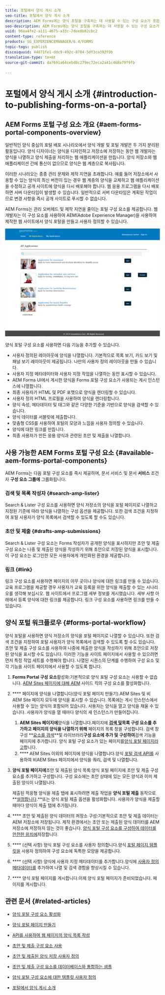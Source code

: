 ```yaml
---
title: 포털에서 양식 게시 소개
seo-title: 포털에서 양식 게시 소개
description: AEM Forms에는 양식 포털을 구축하는 데 사용할 수 있는 구성 요소가 포함되어 있습니다. 이 문서에서는 사용 가능한 양식 포털 구성 요소를 소개합니다.
seo-description: AEM Forms에는 양식 포털을 구축하는 데 사용할 수 있는 구성 요소가 포함되어 있습니다. 이 문서에서는 사용 가능한 양식 포털 구성 요소를 소개합니다.
uuid: 96aa4fe2-a111-4675-a33c-7dee8b82cbc2
content-type: reference
products: SG_EXPERIENCEMANAGER/6.4/FORMS
topic-tags: publish
discoiquuid: 44871fe1-ddc9-492c-8784-5df3ca392f9b
translation-type: tm+mt
source-git-commit: da7691a64cebd8c279ec72eca2a41c468a79f9fb

---
```



# 포털에서 양식 게시 소개 {#introduction-to-publishing-forms-on-a-portal}

## AEM Forms 포털 구성 요소 개요 {#aem-forms-portal-components-overview}

일반적인 양식 중심의 포털 배포 시나리오에서 양식 개발 및 포털 개발은 두 가지 분리된 활동입니다. 양식 디자이너는 양식을 디자인하고 저장소에 저장하는 동안 웹 개발자는 양식을 나열하고 양식 제출을 처리하는 웹 애플리케이션을 만듭니다. 양식 저장소와 웹 애플리케이션 간에 통신이 없으므로 양식은 웹 계층으로 복사됩니다.

이러한 시나리오는 종종 관리 문제와 제작 지연을 초래합니다. 예를 들어 저장소에서 사용할 수 있는 양식의 최신 버전이 있는 경우 웹 계층의 양식을 교체하고 웹 애플리케이션을 수정하고 공개 사이트에 양식을 다시 배포해야 합니다. 웹 응용 프로그램을 다시 배포하면 서버 다운타임이 발생할 수 있습니다. 일반적으로 서버 다운타임은 계획된 작업이므로 변경 사항을 즉시 공개 사이트로 푸시할 수 없습니다.

AEM Forms는 관리 오버헤드 및 제작 지연을 줄이는 포털 구성 요소를 제공합니다. 웹 개발자는 이 구성 요소를 사용하여 AEM(Adobe Experience Manager)을 사용하여 제작한 웹 사이트에서 양식 포털을 만들고 사용자 정의할 수 있습니다.

![AEM Forms 포털](assets/aem-forms-portal.png)

양식 포털 구성 요소를 사용하면 다음 기능을 추가할 수 있습니다.

* 사용자 정의된 레이아웃에 양식을 나열합니다. 기본적으로 목록 보기, 카드 보기 및 패널 보기 레이아웃이 제공됩니다. 나만의 사용자 정의 레이아웃을 만들 수 있습니다.
* 사용자 지정 메타데이터와 사용자 지정 작업을 나열하는 동안 표시할 수 있습니다.
* AEM Forms UI에서 게시한 양식을 Forms 포털 구성 요소가 사용되는 게시 인스턴스에 나열합니다.
* 최종 사용자가 HTML 및 PDF 포맷으로 양식을 렌더링할 수 있습니다.
* 사용자 정의 HTML 프로필을 사용하여 양식을 렌더링합니다.
* 양식 속성, 메타데이터 및 태그와 같은 다양한 기준을 기반으로 양식을 검색할 수 있습니다.
* 양식 데이터를 서블릿에 제출합니다.
* 맞춤형 CSS를 사용하여 포털의 모양과 느낌을 사용자 정의할 수 있습니다.
* 양식에 대한 링크를 만듭니다.
* 최종 사용자가 만든 응용 양식과 관련된 초안 및 제출을 나열합니다.

## 사용 가능한 AEM Forms 포털 구성 요소 {#available-aem-forms-portal-components}

AEM Forms는 다음 포털 구성 요소를 즉시 제공하며, 문서 서비스 및 문서 **서비스** 조건자 **구성 요소 그룹에** 그룹화됩니다.

### 검색 및 목록 작성자 {#search-amp-lister}

Search &amp; Lister 구성 요소를 사용하면 양식 저장소의 양식을 포털 페이지로 나열하고 지정된 기준에 따라 양식을 나열하는 구성 옵션을 제공합니다. 또한 검색 조건을 지정하여 포털 사용자가 양식 목록에서 검색할 수 있도록 할 수도 있습니다.

### 초안 및 제출 {#drafts-amp-submissions}

Search &amp; Lister 구성 요소는 Forms 작성자가 공개한 양식을 표시하지만 초안 및 제출 구성 요소는 나중 및 제출된 양식을 작성하기 위해 초안으로 저장된 양식을 표시합니다. 이 구성 요소는 로그인한 모든 사용자에게 개인화된 환경을 제공합니다.

### 링크 {#link}

링크 구성 요소를 사용하면 페이지의 아무 곳이나 양식에 대한 링크를 만들 수 있습니다. 교육 프로그램을 제공할 경우 사용자가 교육 등록을 위한 양식을 제출할 수 있는 시나리오를 생각해 보십시오. 웹 사이트에서 프로그램 세부 정보를 게시했습니다. 세부 사항 아래에서 등록 양식에 대한 링크를 제공합니다. 링크 구성 요소를 사용하면 링크를 만들 수 있습니다.

## 양식 포털 워크플로우 {#forms-portal-workflow}

양식 포털을 사용하면 양식 저장소의 양식을 포털 페이지로 나열할 수 있습니다. 또한 검색 조건을 지정하여 포털 사용자가 양식 목록에서 검색할 수 있도록 할 수도 있습니다. 초안 및 제출 구성 요소를 사용하여 나중에 제출한 양식을 작성하기 위해 초안으로 저장된 양식을 표시할 수도 있습니다. 이러한 기능을 사이트 페이지에서 사용할 수 있으려면 먼저 특정 작업 세트를 수행해야 합니다. 나열된 시퀀스의 단계를 수행하여 구성 요소 및 각 기능을 사이트 페이지에서 사용할 수 있도록 합니다.

1. **Forms Portal 구성 요소**&#x200B;활성화:기본적으로 양식 포털 구성 요소는 사용할 수 없습니다. [AEM Sites 페이지에 대해 AEM](/help/forms/using/enabling-forms-portal-components.md) 사이드 킥의 구성 요소를 활성화합니다.
1. **** 페이지에 양식을 나열합니다(양식 포털 페이지 만들기).AEM Sites 및 비AEM Site 페이지 모두에 양식을 표시할 수 있습니다. 목록에는 게시 인스턴스에서 사용할 수 있는 양식이 포함되어 있습니다. 사용자는 양식을 열고 양식을 채울 수 있습니다. 사용자가 양식을 열 때마다 양식의 새 인스턴스가 만들어집니다.

   1. **AEM Sites 페이지에**&#x200B;양식을 나열합니다.페이지에 **[검색 및](/help/forms/using/creating-form-portal-page.md)**목록 구성 요소를 추가하고 페이지의 양식을 나열하기 위해**[](/help/forms/using/creating-form-portal-page.md#p-list-pane-p)** 페이지의 목록 창을 구성합니다. 검색 창 구성 **[요소를 검색](/help/forms/using/creating-form-portal-page.md#search-pane)**및 라이브러리&#x200B;**구성 요소에 추가 및 구성하여**검색 기능을 페이지에 추가합니다. 양식 포털 구성 요소가 있는 페이지를[양식 포털 페이지라고](/help/forms/using/creating-form-portal-page.md)합니다.
   1. **** AEM Sites 이외의 페이지에 양식을 나열합니다.양식 [포털 검색 API를](/help/forms/using/listing-forms-webpage-using-apis.md) 사용하여 비AEM Sites 페이지에서 양식을 쿼리, 검색 및 나열합니다.

1. **양식 포털 페이지에**&#x200B;초안 및 제출된 양식 목록:양식 포털 페이지에 초안 및 제출 구성 요소를 추가하고 구성합니다. 구성 요소에는 초안 상태에 있는 모든 양식과 이미 제출된 양식이 나열됩니다.

   제출된 적응형 양식을 제출 탭에 표시하려면 제출 작업을 **양식 포털 제출** 동작으로 **[설정합니다](https://helpx.adobe.com/in/experience-manager/6-4/forms/using/configuring-submit-actions.html).**또는 양식 포털 제출 옵션을 활성화합니다. 사용자가 양식을 제출할 때마다 양식이 제출 탭에 추가됩니다.

1. **** 초안 및 제출된 양식 데이터의 저장소 구성:기본적으로 초안 및 제출 데이터는 AEM 저장소에 저장됩니다. 제작 환경에서는 초안 또는 제출된 양식 데이터를 AEM 저장소에 저장하지 않는 것이 좋습니다. [양식 포털 구성 요소를 구성하여 데이터를 안전한 위치에](/help/forms/using/draft-submission-component.md#customizing-the-storage)저장합니다.
1. **** (선택 사항) 양식 포털 구성 요소를 사용자 정의합니다.양식 [포털 페이지 템플릿을](/help/forms/using/customizing-templates-forms-portal-components.md) 사용자 정의하여 구성 요소에 독특한 모양을 제공합니다.
1. **** (선택 사항) 양식에 사용자 지정 메타데이터를 추가합니다.양식에 [사용자 정의 메타데이터를](/help/forms/using/customizing-templates-forms-portal-components.md) 추가하여 나열 및 검색 경험을 향상시킬 수 있습니다.
1. **** 양식 포털 페이지를 게시합니다.이제 양식 포털 페이지가 준비되었습니다. 페이지를 게시합니다.

## 관련 문서 {#related-articles}

* [양식 포털 구성 요소 활성화](/help/forms/using/enabling-forms-portal-components.md)
* [양식 포털 페이지 만들기](/help/forms/using/creating-form-portal-page.md)
* [API를 사용하여 웹 페이지의 양식 목록 작성](/help/forms/using/listing-forms-webpage-using-apis.md)
* [초안 및 제출 구성 요소 사용](/help/forms/using/draft-submission-component.md)
* [초안 및 제출된 양식 저장 사용자 정의](/help/forms/using/draft-submission-component.md#customizing-the-storage)
* [초안 및 제출 구성 요소를 데이터베이스와 통합하는 샘플](https://helpx.adobe.com/in/experience-manager/6-4/forms/using/integrate-draft-submission-database.html)

* [양식 포털 구성 요소에 대한 템플릿 사용자 정의](/help/forms/using/customizing-templates-forms-portal-components.md)
* [포털에서 양식 게시 소개](/help/forms/using/introduction-publishing-forms.md)

